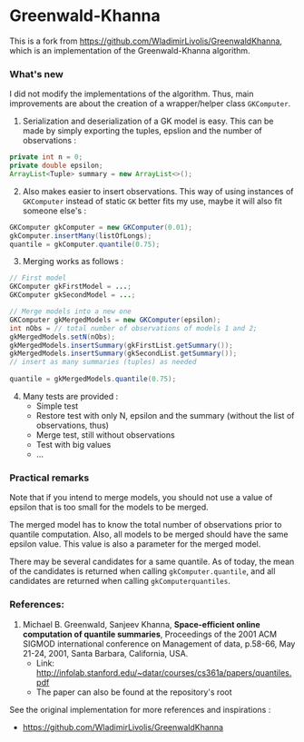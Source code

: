 # Greenwald-Khanna

This is a fork from https://github.com/WladimirLivolis/GreenwaldKhanna, which is an implementation of the Greenwald-Khanna algorithm.

### What's new

I did not modify the implementations of the algorithm. Thus, main improvements are about the creation of a wrapper/helper class `GKComputer`.

1.  Serialization and deserialization of a GK model is easy. This can be made by simply exporting the tuples, epslion and the number of observations :
   ```java
private int n = 0;
private double epsilon;
ArrayList<Tuple> summary = new ArrayList<>();
```

2. Also makes easier to insert observations. This way of using instances of `GKComputer` instead of static `GK` better fits my use, maybe it will also fit someone else's :
```java
GKComputer gkComputer = new GKComputer(0.01);
gkComputer.insertMany(listOfLongs);
quantile = gkComputer.quantile(0.75);	
```




3. Merging works as follows :
```java 
// First model
GKComputer gkFirstModel = ...;
GKComputer gkSecondModel = ...;

// Merge models into a new one
GKComputer gkMergedModels = new GKComputer(epsilon);
int nObs = // total number of observations of models 1 and 2;
gkMergedModels.setN(nObs);
gkMergedModels.insertSummary(gkFirstList.getSummary());
gkMergedModels.insertSummary(gkSecondList.getSummary());
// insert as many summaries (tuples) as needed
        
quantile = gkMergedModels.quantile(0.75);
```


4. Many tests are provided :
   - Simple test 
   - Restore test with only N, epsilon and the summary (without the list of observations, thus)
   - Merge test, still without observations
   - Test with big values
   - ...


### Practical remarks

Note that if you intend to merge models, you should not use a value of epsilon that is too small for the models to be merged. 

The merged model has to know the total number of observations prior to quantile computation. Also, all models to be merged should have the same epsilon value. This value is also a parameter for the merged model.

There may be several candidates for a same quantile. As of today, the mean of the candidates is returned when calling `gkComputer.quantile`, and all candidates are returned when calling `gkComputerquantiles`.

### References:

1. Michael B. Greenwald, Sanjeev Khanna, **Space-efficient online computation of quantile summaries**, Proceedings of the 2001 ACM SIGMOD international conference on Management of data, p.58-66, May 21-24, 2001, Santa Barbara, California, USA.
    - Link: http://infolab.stanford.edu/~datar/courses/cs361a/papers/quantiles.pdf
    - The paper can also be found at the repository's root

See the original implementation for more references and inspirations :
   - https://github.com/WladimirLivolis/GreenwaldKhanna
